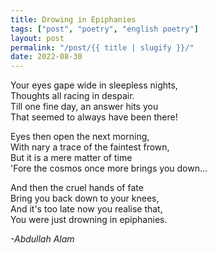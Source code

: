 ```yaml
---
title: Drowing in Epiphanies
tags: ["post", "poetry", "english poetry"]
layout: post
permalink: "/post/{{ title | slugify }}/"
date: 2022-08-30
---
```

Your eyes gape wide in sleepless nights,\
Thoughts all racing in despair.\
Till one fine day, an answer hits you\
That seemed to always have been there!

Eyes then open the next morning,\
With nary a trace of the faintest frown,\
But it is a mere matter of time\
'Fore the cosmos once more brings you down...

And then the cruel hands of fate\
Bring you back down to your knees,\
And it's too late now you realise that,\
You were just drowning in epiphanies.

*-Abdullah Alam*